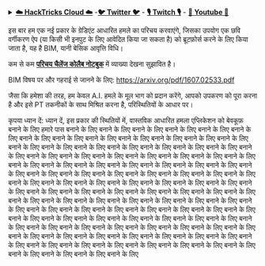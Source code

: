 <details>

<summary><a href="https://cloud.hacktricks.xyz/pentesting-cloud/pentesting-cloud-methodology"><strong>☁️ HackTricks Cloud ☁️</strong></a> -<a href="https://twitter.com/hacktricks_live"><strong>🐦 Twitter 🐦</strong></a> - <a href="https://www.twitch.tv/hacktricks_live/schedule"><strong>🎙️ Twitch 🎙️</strong></a> - <a href="https://www.youtube.com/@hacktricks_LIVE"><strong>🎥 Youtube 🎥</strong></a></summary>

- क्या आप किसी **साइबर सुरक्षा कंपनी** में काम करते हैं? क्या आप अपनी **कंपनी को HackTricks में विज्ञापित** देखना चाहते हैं? या क्या आपको **PEASS की नवीनतम संस्करण या HackTricks को PDF में डाउनलोड करने का उपयोग** करना चाहिए? [**सदस्यता योजनाएं**](https://github.com/sponsors/carlospolop) की जांच करें!

- खोजें [**The PEASS Family**](https://opensea.io/collection/the-peass-family), हमारा विशेष [**NFT**](https://opensea.io/collection/the-peass-family) संग्रह

- प्राप्त करें [**आधिकारिक PEASS & HackTricks swag**](https://peass.creator-spring.com)

- **शामिल हों** [**💬**](https://emojipedia.org/speech-balloon/) [**Discord समूह**](https://discord.gg/hRep4RUj7f) या [**टेलीग्राम समूह**](https://t.me/peass) या **Twitter** पर **फ़ॉलो** करें [**🐦**](https://github.com/carlospolop/hacktricks/tree/7af18b62b3bdc423e11444677a6a73d4043511e9/\[https:/emojipedia.org/bird/README.md)[**@carlospolopm**](https://twitter.com/hacktricks_live)**.**

- **अपने हैकिंग ट्रिक्स को [hacktricks रेपो](https://github.com/carlospolop/hacktricks) और [hacktricks-cloud रेपो](https://github.com/carlospolop/hacktricks-cloud) में PR जमा करके साझा करें**.

</details>


इस बार हम एक नई प्रकार के ग्रेडिएंट आधारित हमले का परिचय करवाएंगे, जिसका उपयोग एक छवि वर्गीकरण ऐप (या किसी भी इनपुट के लिए आवेदित किया जा सकता है) को ब्रूटफ़ोर्स करने के लिए किया जाता है, यह है BIM, यानी बेसिक आवृत्ति विधि।

कम से कम [**परिचय चैलेंज कोलैब नोटबुक**](//https://colab.research.google.com/drive/1lDh0oZ3TR-z87WjogdegZCdtsUuDADcR) में व्याख्या देखना सुझावित है।

BIM विषय पर और गहराई से जानने के लिए:
https://arxiv.org/pdf/1607.02533.pdf

जैसा कि हमेशा की तरह, हम केवल A.I. हमले के मूल भाग को प्रदान करेंगे, आपको उपकरण को पूरा करना है और इसे PT तकनीकों के साथ मिश्रित करना है, परिस्थितियों के आधार पर।

कृपया ध्यान दें:
ध्यान दें, इस प्रकार की स्थितियों में, वास्तविक आधारित हमला एप्लिकेशन को बेवकूफ़ बनाने के लिए हमारे पास बनाने के लिए बनाने के लिए बनाने के लिए बनाने के लिए बनाने के लिए बनाने के लिए बनाने के लिए बनाने के लिए बनाने के लिए बनाने के लिए बनाने के लिए बनाने के लिए बनाने के लिए बनाने के लिए बनाने के लिए बनाने के लिए बनाने के लिए बनाने के लिए बनाने के लिए बनाने के लिए बनाने के लिए बनाने के लिए बनाने के लिए बनाने के लिए बनाने के लिए बनाने के लिए बनाने के लिए बनाने के लिए बनाने के लिए बनाने के लिए बनाने के लिए बनाने के लिए बनाने के लिए बनाने के लिए बनाने के लिए बनाने के लिए बनाने के लिए बनाने के लिए बनाने के लिए बनाने के लिए बनाने के लिए बनाने के लिए बनाने के लिए बनाने के लिए बनाने के लिए बनाने के लिए बनाने के लिए बनाने के लिए बनाने के लिए बनाने के लिए बनाने के लिए बनाने के लिए बनाने के लिए बनाने के लिए बनाने के लिए बनाने के लिए बनाने के लिए बनाने के लिए बनाने के लिए बनाने के लिए बनाने के लिए बनाने के लिए बनाने के लिए बनाने के लिए बनाने के लिए बनाने के लिए बनाने के लिए बनाने के लिए बनाने के लिए बनाने के लिए बनाने के लिए बनाने के लिए बनाने के लिए बनाने के लिए बनाने के लिए बनाने के लिए बनाने के लिए बनाने के लिए बनाने के लिए बनाने के लिए बनाने के लिए बनाने के लिए बनाने के लिए बनाने के लिए बनाने के लिए बनाने के लिए बनाने के लिए बनाने के लिए बनाने के लिए बनाने के लिए बनाने के लिए बनाने के लिए बनाने के लिए बनाने के लिए बनाने के लिए बनाने के लिए बनाने के लिए बनाने के लिए बनाने के लिए बनाने के लिए बनाने के लिए बनाने के लिए बनाने के लिए बनाने के लिए बनाने के लिए बनाने के लिए बनाने के लिए
